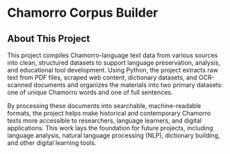 # Chamorro Corpus Builder
## About This Project
This project compiles Chamorro-language text data from various sources into clean, structured datasets to support language preservation, analysis, and educational tool development. Using Python, the project extracts raw text from PDF files, scraped web content, dictionary datasets, and OCR-scanned documents and organizes the materials into two primary datasets: one of unique Chamorro words and one of full sentences.

By processing these documents into searchable, machine-readable formats, the project helps make historical and contemporary Chamorro texts more accessible to researchers, language learners, and digital applications. This work lays the foundation for future projects, including language analysis, natural language processing (NLP), dictionary building, and other digital learning tools.
